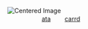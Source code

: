 <img src="https://static.wikia.nocookie.net/saihate-station/images/1/1b/Shion_17_hohoemi.png/revision/latest/scale-to-width-down/250?cb=20240619065750" alt="Centered Image"> <br>
　
　　　　  [ata](https://crucify.atabook.org)  　　[carrd](https://refisin.carrd.co/) <br>
